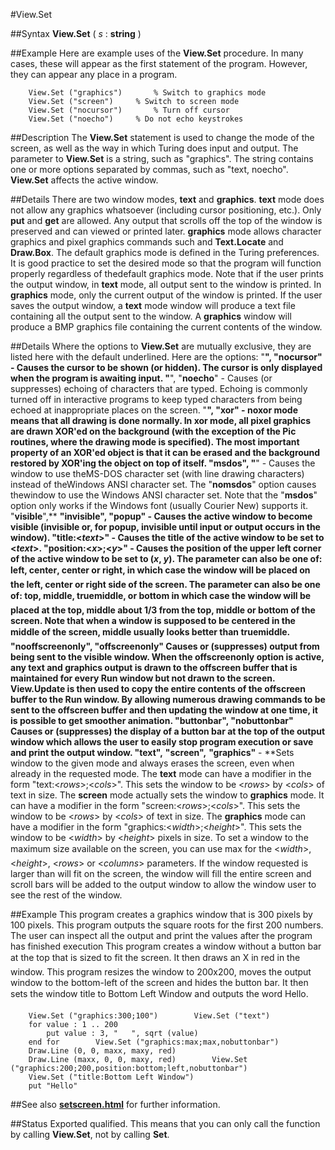 
#View.Set

##Syntax
**View.Set** ( _s_ : **string** )



##Example
Here are example uses of the **View.Set** procedure. In many cases, these will appear as the first statement of the program. However, they can appear any place in a program.


        View.Set ("graphics")       % Switch to graphics mode
        View.Set ("screen")     % Switch to screen mode
        View.Set ("nocursor")       % Turn off cursor
        View.Set ("noecho")     % Do not echo keystrokes
##Description
The **View.Set** statement is used to change the mode of the screen, as well as the way in which Turing does input and output. The parameter to **View.Set** is a string, such as "graphics". The string contains one or more options separated by commas, such as "text, noecho". **View.Set** affects the active window.



##Details
There are two window modes, **text** and **graphics**.
**text** mode does not allow any graphics whatsoever (including cursor positioning, etc.). Only **put** and **get** are allowed. Any output that scrolls off the top of the window is preserved and can viewed or printed later.
**graphics** mode allows character graphics and pixel graphics commands such and **Text.Locate** and **Draw.Box**.
The default graphics mode is defined in the Turing preferences. It is good practice to set the desired mode so that the program will function properly regardless of thedefault graphics mode. Note that if the user prints the output window, in **text** mode, all output sent to the window is printed. In **graphics** mode, only the current output of the window is printed. If the user saves the output window, a **text** mode window will produce a text file containing all the output sent to the window. A **graphics** window will produce a BMP graphics file containing the current contents of the window.



##Details
Where the options to **View.Set** are mutually exclusive, they are listed here with the default underlined. Here are the options: 
"****", "**nocursor**" - Causes the cursor to be shown (or hidden). The cursor is only displayed when the program is awaiting input.
"****", "**noecho**" - Causes (or suppresses) echoing of characters that are typed. Echoing is commonly turned off in interactive programs to keep typed characters from being echoed at inappropriate places on the screen.
"****", "**xor**" - **noxor** mode means that all drawing is done normally. In **xor** mode, all pixel graphics are drawn XOR'ed on the background (with the exception of the **Pic** routines, where the drawing mode is specified). The most important property of an XOR'ed object is that it can be erased and the background restored by XOR'ing the object on top of itself.
"**msdos**", "****" - Causes the window to use theMS-DOS character set (with line drawing characters) instead of theWindows ANSI character set.  The "**nomsdos**" option causes thewindow to use the Windows ANSI character set.  Note that the "**msdos**" option only works if the Windows font (usually Courier New) supports it.
"**visible**",** **"**invisible**", "**popup**" - Causes the active window to become visible (invisible or, for popup, invisible until input or output occurs in the window). 
"**title:<_text_>**" - Causes the title of the active window to be set to **<_text_>**. 
"**position:<_x_>;<_y_>**" - Causes the position of the upper left corner of the active window to be set to (_**x**_, _**y**_). The <x> parameter can also be one of: &#147;left&#148;, &#147;center&#148;, &#147;center&#148; or &#147;right&#148;, in which case the window will be placed on the left, center or right side of the screen. The <y> parameter can also be one of: &#147;top&#148;, &#147;middle&#148;, &#147;truemiddle&#148;, or &#147;bottom&#148; in which case the window will be placed at the top, middle about 1/3 from the top, middle or bottom of the screen. Note that when a window is supposed to be centered in the middle of the screen, &#147;middle&#148; usually looks better than &#147;truemiddle&#148;.
"**nooffscreenonly**", "**offscreenonly**"  Causes or (suppresses) output from being sent to the visible window. When the **offscreenonly** option is active, any text and graphics output is drawn to the offscreen buffer that is maintained for every Run window but not drawn to the screen. **View.Update** is then used to copy the entire contents of the offscreen buffer to the Run window. By allowing numerous drawing commands to be sent to the offscreen buffer and then updating the window at one time, it is possible to get smoother animation.
"**buttonbar**", "**nobuttonbar**"  Causes or (suppresses) the display of a button bar at the top of the output window which allows the user to easily stop program execution or save and print the output window.
"**text**",** **"**screen**",** **"**graphics**"** - **Sets window to the given mode and always erases the screen, even when already in the requested mode.
The **text** mode can have a modifier in the form "text:<_rows_>;<_cols_>". This sets the window to be <_rows_> by <_cols_> of text in size. 
The **screen** mode actually sets the window to **graphics** mode. It can have a modifier in the form "screen:<_rows_>;<_cols_>". This sets the window to be <_rows_> by <_cols_> of text in size. 
The **graphics** mode can have a modifier in the form "graphics:<_width_>;<_height_>". This sets the window to be <_width_> by <_height_> pixels in size.
To set a window to the maximum size available on the screen, you can use &#147;max&#148; for the <_width_>, <_height_>, <_rows_> or <_columns_> parameters. If the window requested is larger than will fit on the screen, the window will fill the entire screen and scroll bars will be added to the output window to allow the window user to see the rest of the window.



##Example
This program creates a graphics window that is 300 pixels by 100 pixels.
This program outputs the square roots for the first 200 numbers. The user can inspect all the output and print the values after the program has finished execution
This program creates a window without a button bar at the top that is sized to fit the screen. It then draws an &#147;X&#148; in red in the window.
This program resizes the window to 200x200, moves the output window to the bottom-left of the screen and hides the button bar. It then sets the window title to &#147;Bottom Left Window&#148; and outputs the word &#147;Hello&#148;.


        View.Set ("graphics:300;100")        View.Set ("text")
        for value : 1 .. 200
            put value : 3, "   ", sqrt (value)
        end for        View.Set ("graphics:max;max,nobuttonbar")
        Draw.Line (0, 0, maxx, maxy, red)
        Draw.Line (maxx, 0, 0, maxy, red)        View.Set ("graphics:200;200,position:bottom;left,nobuttonbar")
        View.Set ("title:Bottom Left Window")
        put "Hello"
##See also
**[setscreen.html](setscreen)** for further information. 



##Status
Exported qualified.
This means that you can only call the function by calling **View.Set**, not by calling **Set**.


